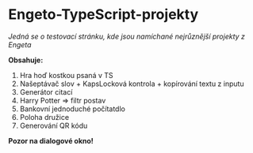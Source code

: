# Engeto-TypeScript-projekty 
<i>Jedná se o testovací stránku, kde jsou namíchané nejrůznější projekty z Engeta</i>

<b> Obsahuje: </b>
1. Hra hoď kostkou psaná v TS
2. Našeptávač slov + KapsLocková kontrola + kopírování textu z inputu
3. Generátor citací
4. Harry Potter => filtr postav 
5. Bankovní jednoduché počítatdlo 
6. Poloha družice 
7. Generování QR kódu

<strong>Pozor na dialogové okno!</strong>
